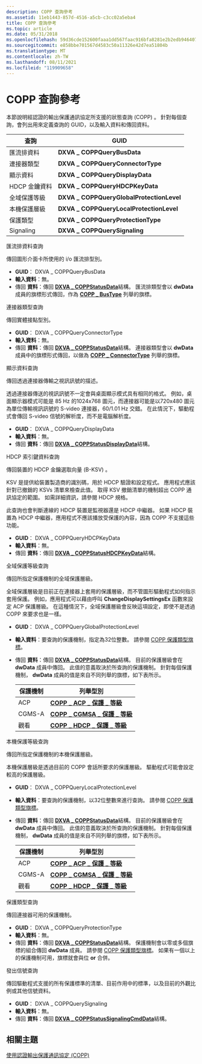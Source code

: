 ```yaml
---
description: COPP 查詢參考
ms.assetid: 11eb1443-857d-4516-a5cb-c3cc02a5eba4
title: COPP 查詢參考
ms.topic: article
ms.date: 05/31/2018
ms.openlocfilehash: 59d36cde152600faaa1dd567faac916bfa8281e2b2edb9464074fe34a58d5011
ms.sourcegitcommit: e858bbe701567d4583c50a11326e42d7ea51804b
ms.translationtype: MT
ms.contentlocale: zh-TW
ms.lasthandoff: 08/11/2021
ms.locfileid: "119909658"
---
```

# <a name="copp-query-reference"></a>COPP 查詢參考

本節說明經認證的輸出保護通訊協定所支援的狀態查詢 (COPP) 。 針對每個查詢，會列出用來定義查詢的 GUID，以及輸入資料和傳回資料。



| 查詢                   | GUID                                     |
|-------------------------|------------------------------------------|
| 匯流排資料                | **DXVA \_ COPPQueryBusData**               |
| 連接器類型          | **DXVA \_ COPPQueryConnectorType**         |
| 顯示資料            | **DXVA \_ COPPQueryDisplayData**           |
| HDCP 金鑰資料           | **DXVA \_ COPPQueryHDCPKeyData**           |
| 全域保護等級 | **DXVA \_ COPPQueryGlobalProtectionLevel** |
| 本機保護層級  | **DXVA \_ COPPQueryLocalProtectionLevel**  |
| 保護類型         | **DXVA \_ COPPQueryProtectionType**        |
| Signaling               | **DXVA \_ COPPQuerySignaling**             |



 

匯流排資料查詢

傳回圖形介面卡所使用的 i/o 匯流排型別。

-   **GUID**： DXVA \_ COPPQueryBusData
-   **輸入資料**：無。
-   傳回 **資料**：傳回 [**DXVA \_ COPPStatusData**](/windows/desktop/api/dxva9typ/ns-dxva9typ-dxva_coppstatusdata)結構。 匯流排類型會以 **dwData** 成員的旗標形式傳回，作為 [**COPP \_ BusType**](/windows/desktop/api/dxva9typ/ne-dxva9typ-copp_bustype) 列舉的旗標。

連接器類型查詢

傳回實體接點型別。

-   **GUID**： DXVA \_ COPPQueryConnectorType
-   **輸入資料**：無。
-   傳回 **資料**：傳回 [**DXVA \_ COPPStatusData**](/windows/desktop/api/dxva9typ/ns-dxva9typ-dxva_coppstatusdata)結構。 連接器類型會以 **dwData** 成員中的旗標形式傳回，以做為 [**COPP \_ ConnectorType**](/windows/desktop/api/dxva9typ/ne-dxva9typ-copp_connectortype) 列舉的旗標。

顯示資料查詢

傳回透過連接器傳輸之視訊訊號的描述。

透過連接器傳送的視訊訊號不一定會與桌面顯示模式具有相同的格式。 例如，桌面顯示器模式可能是 85 Hz 的1024x768 圖元，而連接器可能是以720x480 圖元為單位傳輸視訊訊號的 S-video 連接器，60/1.01 Hz 交錯。 在此情況下，驅動程式會傳回 S-video 信號的解析度，而不是電腦解析度。

-   **GUID**： DXVA \_ COPPQueryDisplayData
-   **輸入資料**：無。
-   傳回 **資料**：傳回 [**DXVA \_ COPPStatusDisplayData**](/windows/desktop/api/dxva9typ/ns-dxva9typ-dxva_coppstatusdisplaydata)結構。

HDCP 索引鍵資料查詢

傳回裝置的 HDCP 金鑰選取向量 (B-KSV) 。

KSV 是提供給裝置製造商的識別碼，用於 HDCP 驗證和設定程式。 應用程式應該針對已撤銷的 KSVs 清單來檢查此值。 取得 KSV 撤銷清單的機制超出 COPP 通訊協定的範圍。 如需詳細資訊，請參閱 HDCP 規格。

此查詢也會判斷連線的 HDCP 裝置是監視器還是 HDCP 中繼器。 如果 HDCP 裝置為 HDCP 中繼器，應用程式不應該播放受保護的內容，因為 COPP 不支援這些功能。

-   **GUID**： DXVA \_ COPPQueryHDCPKeyData
-   **輸入資料**：無。
-   傳回 **資料**：傳回 [**DXVA \_ COPPStatusHDCPKeyData**](/windows/desktop/api/dxva9typ/ns-dxva9typ-dxva_coppstatushdcpkeydata)結構。

全域保護等級查詢

傳回所指定保護機制的全域保護層級。

全域保護層級是目前正在連接器上套用的保護層級，而不管圖形驅動程式如何指示套用保護。 例如，應用程式可以藉由呼叫 **ChangeDisplaySettingsEx** 函數來設定 ACP 保護層級。 在這種情況下，全域保護層級會反映這項設定，即使不是透過 COPP 來要求也是一樣。

-   **GUID**： DXVA \_ COPPQueryGlobalProtectionLevel
-   **輸入資料**：要查詢的保護機制，指定為32位整數。 請參閱 [COPP 保護類型旗標](copp-protection-type-flags.md)。
-   傳回 **資料**：傳回 [**DXVA \_ COPPStatusData**](/windows/desktop/api/dxva9typ/ns-dxva9typ-dxva_coppstatusdata)結構。 目前的保護層級會在 **dwData** 成員中傳回。 此值的意義取決於所查詢的保護機制。 針對每個保護機制， **dwData** 成員的值是來自不同列舉的旗標，如下表所示。

    | 保護機制 | 列舉型別                                                           |
    |----------------------|-----------------------------------------------------------------------|
    | ACP                  | [**COPP \_ ACP \_ 保護 \_ 等級**](/windows/desktop/api/dxva9typ/ne-dxva9typ-copp_acp_protection_level)     |
    | CGMS-A               | [**COPP \_ CGMSA \_ 保護 \_ 等級**](/windows/desktop/api/dxva9typ/ne-dxva9typ-copp_cgmsa_protection_level) |
    | 觀看                 | [**COPP \_ HDCP \_ 保護 \_ 等級**](/windows/desktop/api/dxva9typ/ne-dxva9typ-copp_hdcp_protection_level)   |

    

     

本機保護等級查詢

傳回所指定保護機制的本機保護層級。

本機保護層級是透過目前的 COPP 會話所要求的保護層級。 驅動程式可能會設定較高的保護層級。

-   **GUID**： DXVA \_ COPPQueryLocalProtectionLevel
-   **輸入資料**：要查詢的保護機制，以32位整數來進行查詢。 請參閱 [COPP 保護類型旗標](copp-protection-type-flags.md)。
-   傳回 **資料**：傳回 [**DXVA \_ COPPStatusData**](/windows/desktop/api/dxva9typ/ns-dxva9typ-dxva_coppstatusdata)結構。 目前的保護層級會在 **dwData** 成員中傳回。 此值的意義取決於所查詢的保護機制。 針對每個保護機制， **dwData** 成員的值是來自不同列舉的旗標，如下表所示。

    | 保護機制 | 列舉型別                                                           |
    |----------------------|-----------------------------------------------------------------------|
    | ACP                  | [**COPP \_ ACP \_ 保護 \_ 等級**](/windows/desktop/api/dxva9typ/ne-dxva9typ-copp_acp_protection_level)     |
    | CGMS-A               | [**COPP \_ CGMSA \_ 保護 \_ 等級**](/windows/desktop/api/dxva9typ/ne-dxva9typ-copp_cgmsa_protection_level) |
    | 觀看                 | [**COPP \_ HDCP \_ 保護 \_ 等級**](/windows/desktop/api/dxva9typ/ne-dxva9typ-copp_hdcp_protection_level)   |

    

     

保護類型查詢

傳回連接器可用的保護機制。

-   **GUID**： DXVA \_ COPPQueryProtectionType
-   **輸入資料**：無。
-   傳回 **資料**：傳回 [**DXVA \_ COPPStatusData**](/windows/desktop/api/dxva9typ/ns-dxva9typ-dxva_coppstatusdata)結構。 保護機制會以零或多個旗標的組合傳回 **dwData** 成員。 請參閱 [COPP 保護類型旗標](copp-protection-type-flags.md)。 如果有一個以上的保護機制可用，旗標就會與位 **or** 合併。

發出信號查詢

傳回驅動程式支援的所有保護標準的清單、目前作用中的標準，以及目前的外觀比例或其他信號資料。

-   **GUID**： DXVA \_ COPPQuerySignaling
-   **輸入資料**：無。
-   傳回 **資料**：傳回 [**DXVA \_ COPPStatusSignalingCmdData**](/windows/desktop/api/dxva9typ/ns-dxva9typ-dxva_coppstatussignalingcmddata)結構。

## <a name="related-topics"></a>相關主題

<dl> <dt>

[使用認證輸出保護通訊協定 (COPP) ](using-certified-output-protection-protocol--copp.md)
</dt> </dl>

 

 



